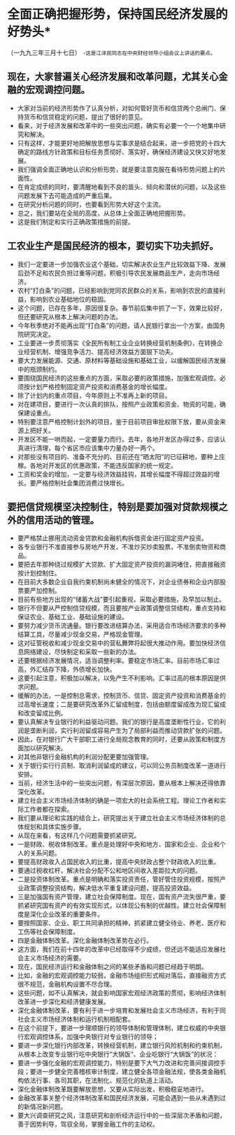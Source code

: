 # 全面正确把握形势，保持国民经济发展的好势头*（一九九三年三月十七日）
`·这是江泽民同志在中央财经领导小组会议上讲话的要点。`## 现在，大家普遍关心经济发展和改革问题，尤其关心金融的宏观调控问题。
- 大家对当前的经济形势作了认真分析，对如何管好货币和信贷两个总闸门、保持货币和信贷稳定的问题，提出了很好的意见。
- 看来，对于经济发展和改革中的一些突出问题，确实有必要一个一个地集中研究和解决。
- 只有这样，才能更好地把解放思想与实事求是结合起来，进一步把党的十四大确定的路线方针政策和目标任务贯彻好、落实好，确保经济建设又快又好地发展。
- 我们强调全面正确地认识和分析形势，就是要注意克服在看待形势问题上的片面性。
- 在肯定成绩的同时，要清醒地看到不良的苗头、倾向和潜伏的问题，以及这些问题发展下去可能造成的严重后果。
- 在研究分析问题的同时，也要看到形势大好这个主流。
- 总之，我们要站在全局的高度，从总体上全面正确地把握形势。
- 这是我们制定和实行正确政策措施的前提。## 工农业生产是国民经济的根本，要切实下功夫抓好。
- 我们一定要进一步加强农业这个基础，切实解决农业生产比较效益下降、发展后劲不足和农民负担过重等问题，积极引导农民发展商品生产，走向市场经济。
- 农村“打白条”的问题，已经影响到党同农民群众的关系，影响到农民的直接利益，影响到农业基础地位的稳固。
- 这个问题，已存在多年，原因很复杂。春节前后集中抓了一下，效果比较好，但还要研究从根本上解决问题的办法。
- 今年秋季绝对不能再出现“打白条”的问题，请人民银行拿出一个方案，由国务院研究决定。
- 工业要进一步贯彻落实《全民所有制工业企业转换经营机制条例》，在转换企业经营机制、增强竞争活力、提高经济效益方面狠下功夫。
- 要大力发展能源、交通、原材料等基础设施和基础工业，以缓解国民经济发展中的瓶颈制约。
- 要围绕国民经济的这些重点的方面，采取必要的政策措施，加强宏观调控。必须按计划严格控制固定资产投资和消费基金的增长幅度。
- 除了计划内的重点项目，今年原则上不准再上新的项目。
- 对在建项目，要进行一次认真的排队，按照产业政策和资金、物资的可能，确保建设重点。
- 特别要注意严格控制计划外的项目，鉴于目前项目审批权限下放，要从资金来源上把好关。
- 开发区不能一哄而起，一定要量力而行。去年，各地开发区办得过多，应该认真进行清理，每个省区市应该集中力量办好一两个。
- 对那些没有项目的、准备不充分的、目前还在“晒太阳”的已征耕地，要种上庄稼。各地对开发区的优惠政策，不能违反国家的统一规定。
- 工资和奖金的增加，一定要与经济效益挂钩，其增长幅度不得超过效益的增长。要严格控制社会集团消费过快增长。 ## 要把信贷规模坚决控制住，特别是要加强对贷款规模之外的信用活动的管理。
 - 要严格禁止挪用流动资金贷款和金融机构拆借资金进行固定资产投资。
 - 各专业银行不准直接参与房地产开发，不准炒买炒卖股票，不准倒卖物资和商品。
 - 要把去年那种绕过规模扩大贷款、扩大固定资产投资的漏洞堵住，把直接融资按计划控制住。
 - 在目前大多数企业自我约束机制尚未健全的情况下，对企业债券和企业内部股票要严加控制。
 - 目前有些地方出现的“储蓄大战”要引起重视，采取必要措施，及早加以制止。
 - 银行不但要从严控制信贷规模，而且要按产业政策调整信贷结构，重点支持和保证农业、基础工业、基础设施的建设。
 - 要努力减少货币流通量。银行要改进结算办法，采用适合市场经济要求的多种结算工具，尽量减少现金交易，严格现金管理。
 - 这对征管税收和减少现金交易中的营私舞弊将起很大推动作用。要加快经济信息网络建设，尽快制定和采取一些新的办法。
 - 还要根据经济发展情况，适当调整利率。要稳定市场汇率。目前市场汇率过高，外汇结存下降，外债增长加快。
 - 这要引起注意，积极加以解决，以免产生不利影响。汇率过高的根本原因是供求问题。
 - 缓解的办法，一是控制总需求，控制货币、信贷、固定资产投资和消费基金的过高增长速度；二是要研究改革外汇留成制度，包括由额度留成改为现汇留成和改变留成比例。
 - 要认真解决专业银行的利益驱动问题。我们的银行是高度垄断性行业，它的利润是垄断利润，实行利润留成容易产生为了局部利益而推动贷款扩张的问题。
 - 因此，在对银行广大干部职工进行全局观念教育的同时，还要从政策和制度方面加以研究解决。
 - 对其他非银行金融机构的利润分配更要加强管理。
 - 关于银行实行行员制、取消利润留成的建议，可以同公务员制度改革一道进行安排。
 - 当前，经济生活中的一些突出问题，有深层次原因，要从根本上解决还得依靠深化改革。
 - 建立社会主义市场经济体制的确是一项宏大的社会系统工程。理论工作者和实际工作者都在探索。
 - 我们要从理论和实践的结合上，研究提出关于建立社会主义市场经济体制的总体规划和具体实施步骤。
 - 从现在来看，有这样几个问题需要抓紧研究。
 - 一是财政、税收体制改革。重点是处理好中央和地方、国家和企业、企业和个人的关系问题。
 - 要提高财政收入占国民收入的比重，提高中央财政占整个财政收入的比重。
 - 要通过税收杠杆，解决社会分配不公和地区间收入差距拉大的问题。
 - 二是投资体制改革。重点是明确和落实投资责任，管好管住投资规模，按照产业政策调整投资结构，解决低水平重复建设问题，提高投资效益。
 - 三是加强国有资产管理，建立社会保障制度。现在，国有资产流失很严重，要抓紧研究国有资产的有效实现形式，以体现公有制的优越性。建立社会保障制度是深化企业改革的重要条件。
 - 要按照国家、企业、职工共同承担的精神，抓紧建立健全待业、养老、医疗和工伤等社会保障制度。
 - 四是金融体制改革。深化金融体制改革势在必行。
 - 这方面，我们在前十四年的改革中已经取得不少成绩，但还远不能适应发展社会主义市场经济的需要。
 - 现在，国民经济运行和金融体制之间的某些矛盾和问题已经趋于明朗。
 - 比如，金融的宏观调控能力较弱，金融市场组织形式相对落后，直接融资方式很不规范，金融机构设置不尽合理。
 - 这些问题，如不认真解决，就会影响国家宏观经济政策的贯彻，影响经济体制改革进一步深化和经济健康发展。
 - 深化金融体制改革，要有利于进一步培育和发展社会主义市场经济，有利于同社会主义市场经济体制和运行机制相配套。
 - 在这个前提下，要进一步理顺银行的领导体制和管理体制，建立权威的中央银行宏观调控体系，加强中央银行对专业银行的领导；
 - 要进一步深化银行内部改革，转换经营机制，建立银行风险机制和约束机制，从根本上改变专业银行吃中央银行“大锅饭”、企业吃银行“大锅饭”的状况：
 - 要进一步强化金融的宏观调控能力，特别是要下大气力改进和完善间接调控手段；要进一步健全完善稽核审计制度，建立健全各项金融法规，使各类金融机构依法行事、各司其职，在法制化、规范化的轨道上活动。
 - 深化金融体制改革既要解放思想，又要从实际出发，积极稳妥地进行。
 - 金融改革事关整个经济体制改革和国民经济发展，可能会遇到一些从未遇到过的新情况新问题。
 - 要大兴调查研究之风，注意研究和剖析经济运行中的一些深层次矛盾和问题，善于因势利导，驾驭全局，掌握金融工作的主动权。